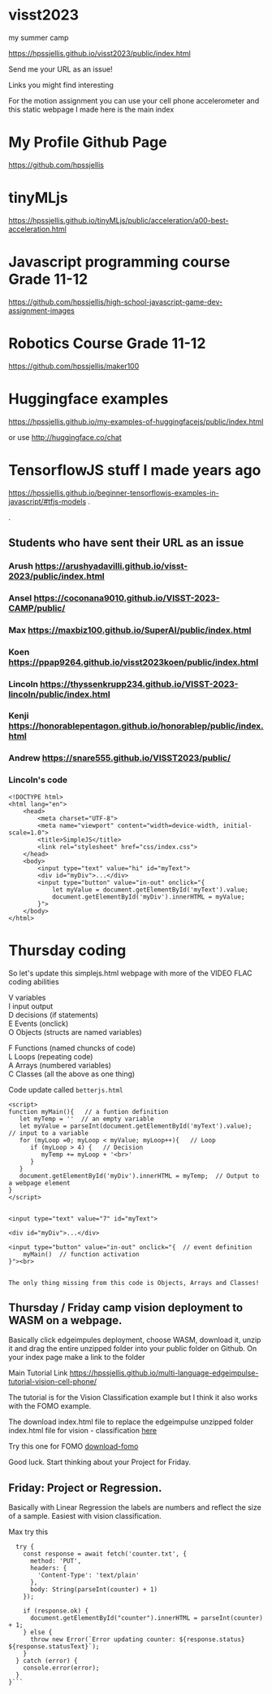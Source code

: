 # visst2023
my summer camp


https://hpssjellis.github.io/visst2023/public/index.html



Send me your URL as an issue!

Links you might find interesting

For the motion assignment you can use your cell phone accelerometer and this static webpage I made here is the main index

# My Profile Github Page

https://github.com/hpssjellis

# tinyMLjs

https://hpssjellis.github.io/tinyMLjs/public/acceleration/a00-best-acceleration.html



# Javascript programming course Grade 11-12

https://github.com/hpssjellis/high-school-javascript-game-dev-assignment-images

# Robotics Course Grade 11-12  

https://github.com/hpssjellis/maker100


# Huggingface examples

https://hpssjellis.github.io/my-examples-of-huggingfacejs/public/index.html

or use http://huggingface.co/chat


# TensorflowJS stuff I made years ago

https://hpssjellis.github.io/beginner-tensorflowjs-examples-in-javascript/#tfjs-models
.

.


## Students who have sent their URL as an issue

### Arush    https://arushyadavilli.github.io/visst-2023/public/index.html

###  Ansel   https://coconana9010.github.io/VISST-2023-CAMP/public/

###  Max  https://maxbiz100.github.io/SuperAI/public/index.html

###  Koen  https://ppap9264.github.io/visst2023koen/public/index.html

### Lincoln https://thyssenkrupp234.github.io/VISST-2023-lincoln/public/index.html

### Kenji   https://honorablepentagon.github.io/honorablep/public/index.html

### Andrew https://snare555.github.io/VISST2023/public/






### Lincoln's code

```
<!DOCTYPE html>
<html lang="en">
    <head>
        <meta charset="UTF-8">
        <meta name="viewport" content="width=device-width, initial-scale=1.0">
        <title>SimpleJS</title>
        <link rel="stylesheet" href="css/index.css">
    </head>
    <body>
        <input type="text" value="hi" id="myText">
        <div id="myDiv">...</div>
        <input type="button" value="in-out" onclick="{
            let myValue = document.getElementById('myText').value;
            document.getElementById('myDiv').innerHTML = myValue;
        }">
    </body>
</html>
```



# Thursday coding

So let's update this simplejs.html webpage with more of the VIDEO FLAC coding abilities

V variables  
I input output  
D decisions (if statements)  
E Events (onclick)  
O Objects (structs are named variables)  
   
F Functions (named chuncks of code)  
L Loops (repeating code)  
A Arrays (numbered variables)  
C Classes (all the above as one thing)  



Code update called ```betterjs.html```

```
<script>
function myMain(){   // a funtion definition
   let myTemp = ''  // an empty variable
   let myValue = parseInt(document.getElementById('myText').value);  // input to a variable
   for (myLoop =0; myLoop < myValue; myLoop++){   // Loop
      if (myLoop > 4) {   // Decision
         myTemp += myLoop + '<br>'
      }   
   }
   document.getElementById('myDiv').innerHTML = myTemp;  // Output to a webpage element         
}
</script>


<input type="text" value="7" id="myText"> 

<div id="myDiv">...</div>  

<input type="button" value="in-out" onclick="{  // event definition
    myMain()  // function activation
}"><br>


The only thing missing from this code is Objects, Arrays and Classes!

```


## Thursday / Friday camp vision deployment to WASM on a webpage. 

Basically click edgeimpules deployment, choose WASM, download it, unzip it and drag the entire unzipped folder into your public folder on Github.
On your index page make a link to the folder

Main Tutorial Link   https://hpssjellis.github.io/multi-language-edgeimpulse-tutorial-vision-cell-phone/

The tutorial is for the Vision Classification example but I think it also works with the FOMO example.

The download index.html file to replace the edgeimpulse unzipped folder index.html file for vision - classification  [here](https://github.com/hpssjellis/multi-language-edgeimpulse-tutorial-vision-cell-phone/tree/main/download)


Try this one for FOMO  [download-fomo](download-fomo)

Good luck. Start thinking about your Project for Friday.



## Friday: Project or Regression. 
Basically with Linear Regression the labels are numbers and reflect the size of a sample. Easiest with vision classification.



Max try this

```async function updateCounter() {
  try {
    const response = await fetch('counter.txt', {
      method: 'PUT',
      headers: {
        'Content-Type': 'text/plain'
      },
      body: String(parseInt(counter) + 1)
    });

    if (response.ok) {
      document.getElementById("counter").innerHTML = parseInt(counter) + 1;
    } else {
      throw new Error(`Error updating counter: ${response.status} ${response.statusText}`);
    }
  } catch (error) {
    console.error(error);
  }
}```

